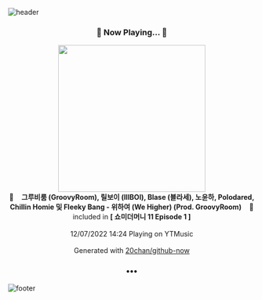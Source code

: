 ![header](https://capsule-render.vercel.app/api?type=wave&height=170&section=header&text=Hi.%20I'm%20SHIFT&fontColor=090707&fontAlignX=45&fontAlignY=65&fontSize=100)

<h3 align="center">🎵 Now Playing... 🎵</h3>
<p align="center">
  <a href="https://music.youtube.com/watch?v=NMd7u0TEWHU">
    <img width="300" src="https://lh3.googleusercontent.com/Wa0NogNI_fmBbcFkM693lTJHDaxBw_6buDXeRl6qImzvgBUmgiIvu9sdsGykQ8nKTsDzQXNWcUXCJXOL">
  </a>
  <br>
  🎵&nbsp&nbsp&nbsp <b>그루비룸 (GroovyRoom), 릴보이 (lIlBOI), Blase (블라세), 노윤하, Polodared, Chillin Homie 및 Fleeky Bang - 위하여 (We Higher) (Prod. GroovyRoom)</b> &nbsp&nbsp&nbsp🎵
  <br>
  included in <b>[ 쇼미더머니 11 Episode 1 ]</b>
  
  <br />
  <br />
  12/07/2022 14:24 Playing on YTMusic
  <br />
  <br />
  Generated with <a href="https://github.com/20chan/github-now">20chan/github-now</a>
</p>

<h3 align="center">•••</h3>

![footer](https://capsule-render.vercel.app/api?type=wave&height=150&section=footer)
